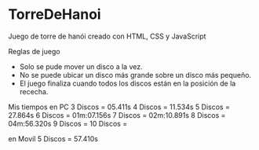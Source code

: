 # TorreDeHanoi
Juego de torre de hanói creado con HTML, CSS y JavaScript


Reglas de juego
- Solo se pude mover un disco a la vez.
- No se puede ubicar un disco más grande sobre un disco más pequeño.
- El juego finaliza cuando todos los discos están en la posición de la rececha.

Mis tiempos
en PC
3 Discos = 05.411s
4 Discos = 11.534s
5 Discos = 27.864s
6 Discos = 01m:07.156s
7 Discos = 02m:10.891s
8 Discos = 04m:56.320s
9 Discos =
10 Discos =

en Movil
5 Discos = 57.410s

